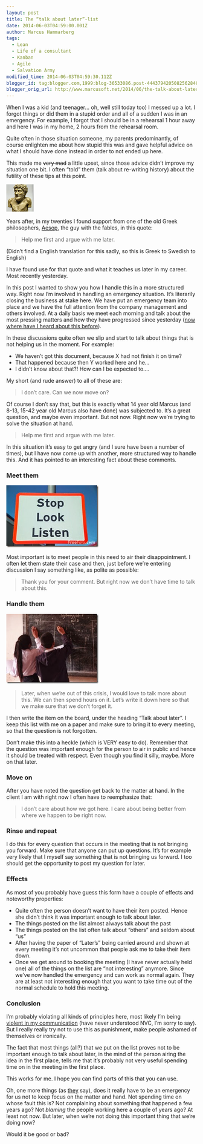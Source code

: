 ```yaml
---
layout: post
title: The “talk about later”-list
date: 2014-06-03T04:59:00.001Z
author: Marcus Hammarberg
tags:
  - Lean
  - Life of a consultant
  - Kanban
  - Agile
  - Salvation Army
modified_time: 2014-06-03T04:59:30.112Z
blogger_id: tag:blogger.com,1999:blog-36533086.post-4443794205082562848
blogger_orig_url: http://www.marcusoft.net/2014/06/the-talk-about-later-list.html
---
```


When I was a kid (and teenager… oh, well still today too) I messed up a lot. I forgot things or did them in a stupid order and all of a sudden I was in an emergency. For example, I forgot that I should be in a rehearsal 1 hour away and here I was in my home, 2 hours from the rehearsal room.

Quite often in those situation someone, my parents predominantly, of course enlighten me about how stupid this was and gave helpful advice on what I should have done instead in order to not ended up here.

This made me ~~very mad~~ a little upset, since those advice didn’t improve my situation one bit. I often “told” them (talk about re-writing history) about the futility of these tips at this point.

![Aesop_pushkin01](/img/Aesop_pushkin01_thumb.jpg)

Years after, in my twenties I found support from one of the old Greek philosophers, [Aesop](http://en.wikipedia.org/wiki/Aesop), the guy with the fables, in this quote:

> Help me first and argue with me later.

(Didn’t find a English translation for this sadly, so this is Greek to Swedish to English)

I have found use for that quote and what it teaches us later in my career. Most recently yesterday.

In this post I wanted to show you how I handle this in a more structured way. Right now I’m involved in handling an emergency situation. It’s literarily closing the business at stake here. We have put an emergency team into place and we have the full attention from the company management and others involved. At a daily basis we meet each morning and talk about the most pressing matters and how they have progressed since yesterday ([now where have I heard about this before](http://martinfowler.com/articles/itsNotJustStandingUp.html)).

In these discussions quite often we slip and start to talk about things that is not helping us in the moment. For example:

- We haven’t got this document, because X had not finish it on time?
- That happened because then Y worked here and he…
- I didn’t know about that?! How can I be expected to….

My short (and rude answer) to all of these are:

> I don’t care. Can we now move on?

Of course I don’t say that, but this is exactly what 14 year old Marcus (and 8-13, 15-42 year old Marcus also have done) was subjected to. It’s a great question, and maybe even important. But not now. Right now we’re trying to solve the situation at hand.

> Help me first and argue with me later.

In this situation it’s easy to get angry (and I sure have been a number of times), but I have now come up with another, more structured way to handle this. And it has pointed to an interesting fact about these comments.

### Meet them

![stoplisten](/img/stoplisten_thumb.jpg)

Most important is to meet people in this need to air their disappointment. I often let them state their case and then, just before we’re entering discussion I say something like, as polite as possible:

> Thank you for your comment. But right now we don’t have time to talk about this.

### Handle them

![Blackboard](/img/Blackboard_thumb.jpg)

> Later, when we’re out of this crisis, I would love to talk more about this. We can then spend hours on it. Let’s write it down here so that we make sure that we don’t forget it.

I then write the item on the board, under the heading “Talk about later”. I keep this list with me on a paper and make sure to bring it to every meeting, so that the question is not forgotten.

Don’t make this into a heckle (which is VERY easy to do). Remember that the question was important enough for the person to air in public and hence it should be treated with respect. Even though you find it silly, maybe. More on that later.

### Move on

After you have noted the question get back to the matter at hand. In the client I am with right now I often have to reemphasize that:

> I don’t care about how we got here. I care about being better from where we happen to be right now.

### Rinse and repeat

I do this for every question that occurs in the meeting that is not bringing you forward. Make sure that anyone can put up questions. It’s for example very likely that I myself say something that is not bringing us forward. I too should get the opportunity to post my question for later.

### Effects

As most of you probably have guess this form have a couple of effects and noteworthy properties:

- Quite often the person doesn’t want to have their item posted. Hence she didn’t think it was important enough to talk about later.
- The things posted on the list almost always talk about the past
- The things posted on the list often talk about “others” and seldom about “us”
- After having the paper of “Later’s” being carried around and shown at every meeting it’s not uncommon that people ask me to take their item down.
- Once we get around to booking the meeting (I have never actually held one) all of the things on the list are “not interesting” anymore. Since we’ve now handled the emergency and can work as normal again. They are at least not interesting enough that you want to take time out of the normal schedule to hold this meeting.

### Conclusion

I’m probably violating all kinds of principles here, most likely I’m being [violent in my communication](http://en.wikipedia.org/wiki/Nonviolent_Communicationviolent) (have never understood NVC, I’m sorry to say). But I really really try not to use this as punishment, make people ashamed of themselves or ironically.

The fact that most things (all?) that we put on the list proves not to be important enough to talk about later, in the mind of the person airing the idea in the first place, tells me that it’s probably not very useful spending time on in the meeting in the first place.

This works for me. I hope you can find parts of this that you can use.

Oh, one more things (as [they](http://www.apple.com) say), does it really have to be an emergency for us not to keep focus on the matter and hand. Not spending time on whose fault this is? Not complaining about something that happened a few years ago? Not *blaming* the people working here a couple of years ago? At least not now. But later, when we’re not doing this important thing that we’re doing now?

Would it be good or bad?

